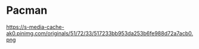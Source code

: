# Pacman

https://s-media-cache-ak0.pinimg.com/originals/51/72/33/517233bb953da253b6fe988d72a7acb0.png
